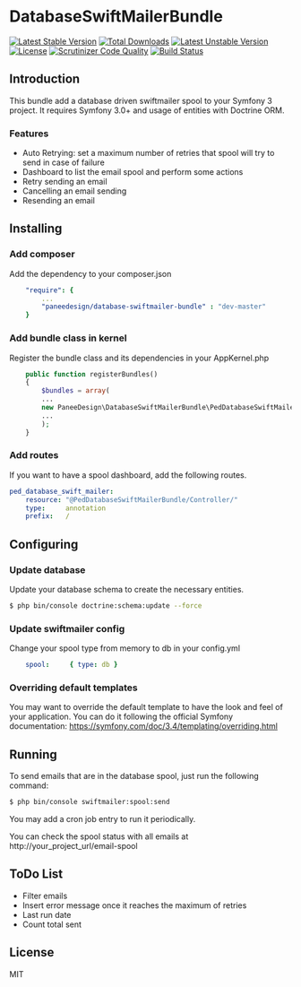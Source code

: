 # DatabaseSwiftMailerBundle

[![Latest Stable Version](https://poser.pugx.org/paneedesign/storage-bundle/v)](//packagist.org/packages/paneedesign/storage-bundle) [![Total Downloads](https://poser.pugx.org/paneedesign/storage-bundle/downloads)](//packagist.org/packages/paneedesign/storage-bundle) [![Latest Unstable Version](https://poser.pugx.org/paneedesign/storage-bundle/v/unstable)](//packagist.org/packages/paneedesign/storage-bundle) [![License](https://poser.pugx.org/paneedesign/storage-bundle/license)](//packagist.org/packages/paneedesign/storage-bundle) [![Scrutinizer Code Quality](https://scrutinizer-ci.com/g/dextervip/DatabaseSwiftMailerBundle/badges/quality-score.png?b=master)](https://scrutinizer-ci.com/g/dextervip/DatabaseSwiftMailerBundle/?branch=master)
[![Build Status](https://travis-ci.org/paneedesign/DatabaseSwiftMailerBundle.svg?branch=feature%2Fsf4-refactoring)](https://travis-ci.org/paneedesign/DatabaseSwiftMailerBundle)

## Introduction

This bundle add a database driven swiftmailer spool to your Symfony 3 project. It requires Symfony 3.0+ and usage of entities with Doctrine ORM.

### Features

- Auto Retrying: set a maximum number of retries that spool will try to send in case of failure
- Dashboard to list the email spool and perform some actions
- Retry sending an email
- Cancelling an email sending 
- Resending an email

## Installing

### Add composer

Add the dependency to your composer.json

```yml
    "require": {
        ...
        "paneedesign/database-swiftmailer-bundle" : "dev-master"
    }
```

### Add bundle class in kernel

Register the bundle class and its dependencies in your AppKernel.php
```php
    public function registerBundles()
    {
        $bundles = array(
        ...
        new PaneeDesign\DatabaseSwiftMailerBundle\PedDatabaseSwiftMailerBundle(),
        ...
        );
    }
```

### Add routes

If you want to have a spool dashboard, add the following routes.

```yml
ped_database_swift_mailer:
    resource: "@PedDatabaseSwiftMailerBundle/Controller/"
    type:     annotation
    prefix:   /
```

## Configuring

### Update database

Update your database schema to create the necessary entities.

```sh
$ php bin/console doctrine:schema:update --force
```

### Update swiftmailer config

Change your spool type from memory to db in your config.yml

```yml
    spool:     { type: db }
```

### Overriding default templates 

You may want to override the default template to have the look and feel of your application. You can do it following the official Symfony documentation:
https://symfony.com/doc/3.4/templating/overriding.html

## Running

To send emails that are in the database spool, just run the following command: 

```sh
$ php bin/console swiftmailer:spool:send
```

You may add a cron job entry to run it periodically.

You can check the spool status with all emails at http://your_project_url/email-spool


## ToDo List

- Filter emails
- Insert error message once it reaches the maximum of retries
- Last run date
- Count total sent

## License
MIT

